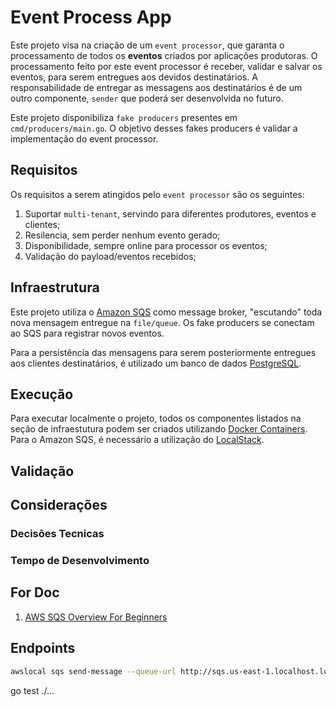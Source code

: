 # Event Process App

Este projeto visa na criação de um `event processor`, que garanta o processamento de todos os **eventos** criados por aplicações produtoras. O processamento feito por este event processor é receber, validar e salvar os eventos, para serem entregues aos devidos destinatários. A responsabilidade de entregar as messagens aos destinatários é de um outro componente, `sender` que poderá ser desenvolvida no futuro.

Este projeto disponibiliza `fake producers` presentes em `cmd/producers/main.go`. O objetivo desses fakes producers é validar a implementação do event processor.

## Requisitos

Os requisitos a serem atingidos pelo `event processor` são os seguintes:

1. Suportar `multi-tenant`, servindo para diferentes produtores, eventos e clientes;
1. Resilencia, sem perder nenhum evento gerado;
1. Disponibilidade, sempre online para processor os eventos;
1. Validação do payload/eventos recebidos;

## Infraestrutura

Este projeto utiliza o [Amazon SQS](https://aws.amazon.com/pt/sqs/) como message broker, "escutando" toda nova mensagem entregue na `file/queue`. Os fake producers se conectam ao SQS para registrar novos eventos.

Para a persistência das mensagens para serem posteriormente entregues aos clientes destinatários, é utilizado um banco de dados [PostgreSQL](https://www.postgresql.org/).

## Execução

Para executar localmente o projeto, todos os componentes listados na seção de infraestutura podem ser criados utilizando [Docker Containers](https://www.docker.com/). Para o Amazon SQS, é necessário a utilização do [LocalStack](https://github.com/localstack/localstack).

## Validação

## Considerações

### Decisões Tecnicas

### Tempo de Desenvolvimento

## For Doc

1. [AWS SQS Overview For Beginners](https://www.youtube.com/watch?v=CyYZ3adwboc)

## Endpoints

```bash
awslocal sqs send-message --queue-url http://sqs.us-east-1.localhost.localstack.cloud:4566/000000000000/SQS_QUEUE --message-body "Hello World"
```

go test ./...
